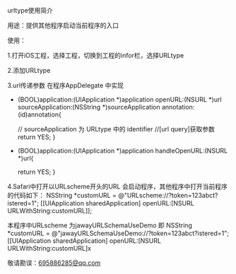 urltype使用简介

用途：提供其他程序启动当前程序的入口

使用：

1.打开iOS工程，选择工程，切换到工程的infor栏，选择URLtype

2.添加URLtype

3.url传递参数
在程序AppDelegate 中实现
- (BOOL)application:(UIApplication *)application openURL:(NSURL *)url sourceApplication:(NSString *)sourceApplication annotation:(id)annotation{
   
  
   
     // sourceApplication 为 URLtype 中的 identifier
    //[url query]获取参数   
    return YES;
}
- (BOOL)application:(UIApplication *)application handleOpenURL:(NSURL *)url{
   
    return YES;
}

4.Safari中打开以URLscheme开头的URL 会启动程序，其他程序中打开当前程序的代码如下：
NSString *customURL = @"URLscheme://?token=123abct?istered=1";
 [[UIApplication sharedApplication] openURL:[NSURL URLWithString:customURL]];

本程序中URLscheme 为jawayURLSchemaUseDemo 即
NSString *customURL = @"jawayURLSchemaUseDemo://?token=123abct?istered=1";
    [[UIApplication sharedApplication] openURL:[NSURL URLWithString:customURL]x

敬请勘误：695886285@qq.com

